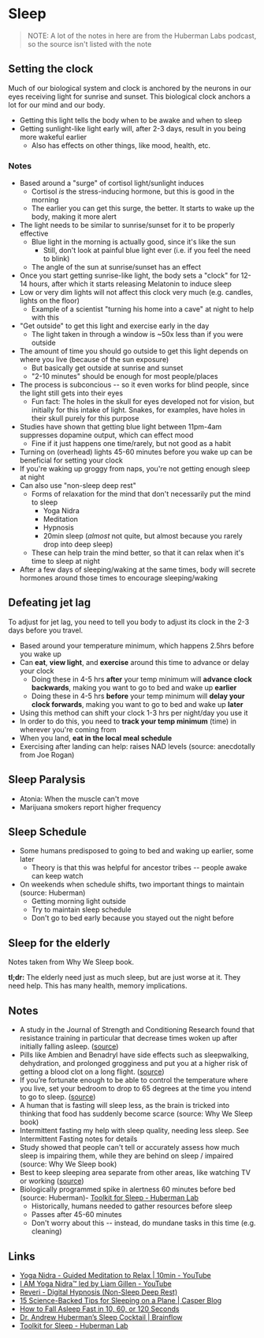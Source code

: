 # Sleep

> NOTE: A lot of the notes in here are from the Huberman Labs podcast, so the source isn't listed with the note

## Setting the clock

Much of our biological system and clock is anchored by the neurons in our eyes receiving light for sunrise and sunset. This biological clock anchors a lot for our mind and our body.

- Getting this light tells the body when to be awake and when to sleep
- Getting sunlight-like light early will, after 2-3 days, result in you being more wakeful earlier
  - Also has effects on other things, like mood, health, etc.

### Notes

- Based around a "surge" of cortisol light/sunlight induces
  - Cortisol _is_ the stress-inducing hormone, but this is good in the morning
  - The earlier you can get this surge, the better. It starts to wake up the body, making it more alert
- The light needs to be similar to sunrise/sunset for it to be properly effective
  - Blue light in the morning is actually good, since it's like the sun
    - Still, don't look at painful blue light ever (i.e. if you feel the need to blink)
  - The angle of the sun at sunrise/sunset has an effect
- Once you start getting sunrise-like light, the body sets a "clock" for 12-14 hours, after which it starts releasing Melatonin to induce sleep
- Low or very dim lights will not affect this clock very much (e.g. candles, lights on the floor)
  - Example of a scientist "turning his home into a cave" at night to help with this
- "Get outside" to get this light and exercise early in the day
  - The light taken in through a window is ~50x less than if you were outside
- The amount of time you should go outside to get this light depends on where you live (because of the sun exposure)
  - But basically get outside at sunrise and sunset
  - "2-10 minutes" should be enough for most people/places
- The process is subconcious -- so it even works for blind people, since the light still gets into their eyes
  - Fun fact: The holes in the skull for eyes developed not for vision, but initially for this intake of light. Snakes, for examples, have holes in their skull purely for this purpose
- Studies have shown that getting blue light between 11pm-4am suppresses dopamine output, which can effect mood
  - Fine if it just happens one time/rarely, but not good as a habit
- Turning on (overhead) lights 45-60 minutes before you wake up can be beneficial for setting your clock
- If you're waking up groggy from naps, you're not getting enough sleep at night
- Can also use "non-sleep deep rest"
  - Forms of relaxation for the mind that don't necessarily put the mind to sleep
    - Yoga Nidra
    - Meditation
    - Hypnosis
    - 20min sleep (_almost_ not quite, but almost because you rarely drop into deep sleep)
  - These can help train the mind better, so that it can relax when it's time to sleep at night
- After a few days of sleeping/waking at the same times, body will secrete hormones around those times to encourage sleeping/waking

## Defeating jet lag

To adjust for jet lag, you need to tell you body to adjust its clock in the 2-3 days before you travel.

- Based around your temperature minimum, which happens 2.5hrs before you wake up
- Can **eat**, **view light**, and **exercise** around this time to advance or delay your clock
  - Doing these in 4-5 hrs **after** your temp minimum will **advance clock backwards**, making you want to go to bed and wake up **earlier**
  - Doing these in 4-5 hrs **before** your temp minimum will **delay your clock forwards**, making you want to go to bed and wake up **later**
- Using this method can shift your clock 1-3 hrs per night/day you use it
- In order to do this, you need to **track your temp minimum** (time) in wherever you're coming from
- When you land, **eat in the local meal schedule**
- Exercising after landing can help: raises NAD levels (source: anecdotally from Joe Rogan)

## Sleep Paralysis

- Atonia: When the muscle can't move
- Marijuana smokers report higher frequency

## Sleep Schedule

- Some humans predisposed to going to bed and waking up earlier, some later
  - Theory is that this was helpful for ancestor tribes -- people awake can keep watch
- On weekends when schedule shifts, two important things to maintain (source: Huberman)
  - Getting morning light outside
  - Try to maintain sleep schedule
  - Don't go to bed early because you stayed out the night before

## Sleep for the elderly

Notes taken from Why We Sleep book.

**tl;dr:** The elderly need just as much sleep, but are just worse at it. They need help. This has many health, memory implications.

## Notes

- A study in the Journal of Strength and Conditioning Research found that resistance training in particular that decrease times woken up after initially falling asleep. ([source](https://casper.com/blog/how-to-sleep-on-a-plane/#:~:text=A%20study%20in%20the%20Journal%20of%20Strength%20and%20Conditioning%20Research%20found%20that%20resistance%20training%20in%20particular%20that%20decrease%20times%20woken%20up%20after%20initially%20falling%20asleep.))
- Pills like Ambien and Benadryl have side effects such as sleepwalking, dehydration, and prolonged grogginess and put you at a higher risk of getting a blood clot on a long flight. ([source](https://casper.com/blog/how-to-sleep-on-a-plane/#:~:text=Pills%20like%20Ambien%20and%20Benadryl%20have%20side%20effects%20such%20as%20sleepwalking%2C%20dehydration%2C%20and%20prolonged%20grogginess%20and%20put%20you%20at%20a%20higher%20risk%20of%20getting%20a%20blood%20clot%20on%20a%20long%20flight.))
- If you’re fortunate enough to be able to control the temperature where you live, set your bedroom to drop to 65 degrees at the time you intend to go to sleep. ([source](https://www.gatesnotes.com/Books/Why-We-Sleep#:~:text=If%20you%E2%80%99re%20fortunate%20enough%20to%20be%20able%20to%20control%20the%20temperature%20where%20you%20live%2C%20set%20your%20bedroom%20to%20drop%20to%2065%20degrees%20at%20the%20time%20you%20intend%20to%20go%20to%20sleep.))
- A human that is fasting will sleep less, as the brain is tricked into thinking that food has suddenly become scarce (source: Why We Sleep book)
- Intermittent fasting my help with sleep quality, needing less sleep. See Intermittent Fasting notes for details
- Study showed that people can't tell or accurately assess how much sleep is impairing them, while they are behind on sleep / impaired (source: Why We Sleep book)
- Best to keep sleeping area separate from other areas, like watching TV or working ([source](https://www.fastcompany.com/90567684/the-case-for-taking-a-mid-day-nap-according-to-experts#:~:text=%E2%80%9Cif%20you%20start%20to%20work%2C%20sleep%2C%20and%20watch%20netflix%20in%20bed%2C%20your%20brain%20gets%20confused%2C%E2%80%9D%20says%20robbins.%20%E2%80%9Cand%20that%E2%80%99s%20where%20we%20can%20develop%20insomnia.%E2%80%9D))
- Biologically programmed spike in alertness 60 minutes before bed (source: Huberman)- [Toolkit for Sleep - Huberman Lab](https://hubermanlab.com/toolkit-for-sleep/)
  - Historically, humans needed to gather resources before sleep
  - Passes after 45-60 minutes
  - Don't worry about this -- instead, do mundane tasks in this time (e.g. cleaning)

## Links

- [Yoga Nidra - Guided Meditation to Relax | 10min - YouTube](https://www.youtube.com/watch?v=M0u9GST_j3s&t=48s)
- [I AM Yoga Nidra™ led by Liam Gillen - YouTube](https://www.youtube.com/watch?v=FroVfmOtaps)
- [Reveri - Digital Hypnosis (Non-Sleep Deep Rest)](https://www.reveri.com/)
- [15 Science-Backed Tips for Sleeping on a Plane | Casper Blog](https://casper.com/blog/how-to-sleep-on-a-plane/)
- [How to Fall Asleep Fast in 10, 60, or 120 Seconds](https://www.healthline.com/health/healthy-sleep/fall-asleep-fast)
- [Dr. Andrew Huberman’s Sleep Cocktail | Brainflow](https://brainflow.co/index.php/2021/08/14/dr-andrew-hubermans-sleep-cocktail/#Magnesium_Threonate)
- [Toolkit for Sleep - Huberman Lab](https://hubermanlab.com/toolkit-for-sleep/)
